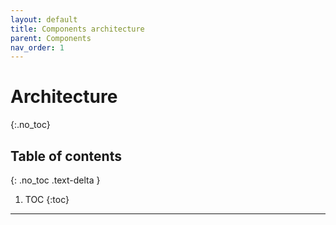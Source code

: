 ```yaml
---
layout: default
title: Components architecture
parent: Components
nav_order: 1
---
```


# Architecture
{:.no_toc}

## Table of contents
{: .no_toc .text-delta }

1. TOC
{:toc}

---
